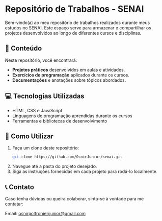# Repositório de Trabalhos - SENAI

Bem-vindo(a) ao meu repositório de trabalhos realizados durante meus estudos no SENAI. Este espaço serve para armazenar e compartilhar os projetos desenvolvidos ao longo de diferentes cursos e disciplinas.

## 📂 Conteúdo

Neste repositório, você encontrará:

- **Projetos práticos** desenvolvidos em aulas e atividades.
- **Exercícios de programação** aplicados durante os cursos.
- **Documentações** e anotações sobre tópicos abordados.

## 💻 Tecnologias Utilizadas

- HTML, CSS e JavaScript
- Linguagens de programação aprendidas durante os cursos
- Ferramentas e bibliotecas de desenvolvimento

## 🚀 Como Utilizar

1. Faça um clone deste repositório:
   ```bash
   git clone https://github.com/OsnirJunior/senai.git
2. Navegue até a pasta do projeto desejado.   
3. Siga as instruções fornecidas em cada projeto para rodá-lo localmente.

## 📞 Contato

Caso tenha dúvidas ou queira colaborar, sinta-se à vontade para me contatar:

Email: osnirpoltronierijunior@gmail.com
